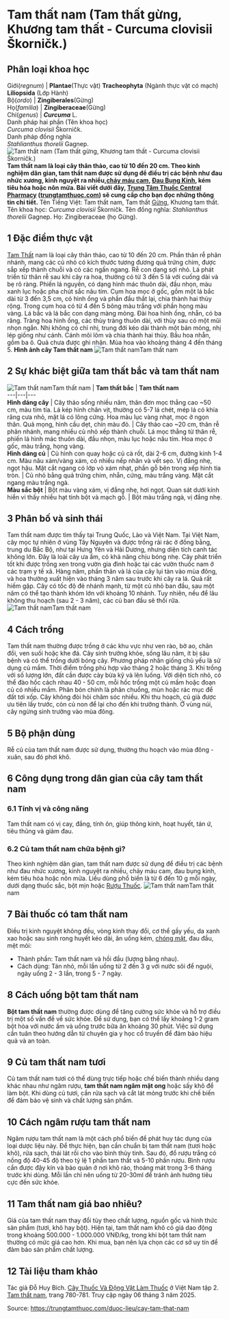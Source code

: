 # Tam thất nam (Tam thất gừng, Khương tam thất - Curcuma clovisii Škorničk.)

Phân loại khoa học  
---  
Giới(_regnum_) |  **Plantae**(Thực vật) **Tracheophyta** (Ngành thực vật có mạch) **Liliopsida** (Lớp Hành)  
Bộ(_ordo_) | **Zingiberales**(Gừng)  
Họ(_familia_) | **Zingiberaceae**(Gừng)  
Chi(_genus_) | _**Curcuma**_ L.  
Danh pháp hai phần (Tên khoa học)  
_Curcuma clovisii_ Škorničk.  
Danh pháp đồng nghĩa  
_Stahlianthus thorelii_ Gagnep.  
![Tam thất nam \(Tam thất gừng, Khương tam thất -  Curcuma clovisii Škorničk.\)](https://trungtamthuoc.com/images/others/tam-that-nam-01-0476.jpg)
**Tam thất nam là loại cây thân thảo, cao từ 10 đến 20 cm. Theo kinh nghiệm dân gian, tam thất nam được sử dụng để điều trị các bệnh như đau nhức xương, kinh nguyệt ra nhiều,[chảy máu cam](https://trungtamthuoc.com/bai-viet/chay-mau-cam-nguyen-nhan-dieu-tri-va-phong-ngua "chảy máu cam"), [Đau Bụng Kinh](https://trungtamthuoc.com/bai-viet/cach-dau-bung-kinh-va-phong-tranh-dau-bung-kinh "Đau Bụng Kinh"), kém tiêu hóa hoặc nôn mửa. Bài viết dưới đây, [Trung Tâm Thuốc Central Pharmacy](https://trungtamthuoc.com/ "Trung Tâm Thuốc Central Pharmacy") ([trungtamthuoc.com](https://trungtamthuoc.com/ "trungtamthuoc.com")) sẽ cung cấp cho bạn đọc những thông tin chi tiết.**
Tên Tiếng Việt: Tam thất nam, Tam thất [Gừng](https://trungtamthuoc.com/duoc-lieu/gung-14 "Gừng"), Khương tam thất.
Tên khoa học: _Curcuma clovisii_ Škorničk.
Tên đồng nghĩa: _Stahlianthus thorelii_ Gagnep.
Họ: Zingiberaceae (họ Gừng).
##  1 Đặc điểm thực vật 
[Tam Thất](https://trungtamthuoc.com/duoc-lieu/tam-that-25 "Tam Thất") nam là loại cây thân thảo, cao từ 10 đến 20 cm. Phần thân rễ phân nhánh, mang các củ nhỏ có kích thước tương đương quả trứng chim, được sắp xếp thành chuỗi và có các ngấn ngang. Rễ con dạng sợi nhỏ. Lá phát triển từ thân rễ sau khi cây ra hoa, thường có từ 3 đến 5 lá với cuống dài và bẹ rõ ràng. Phiến lá nguyên, có dạng hình mác thuôn dài, đầu nhọn, màu xanh lục hoặc pha chút sắc nâu tím.
Cụm hoa mọc ở gốc, gồm một lá bắc dài từ 3 đến 3,5 cm, có hình ống và phần đầu thắt lại, chia thành hai thùy rộng. Trong cụm hoa có từ 4 đến 5 bông màu trắng với phần họng màu vàng. Lá bắc và lá bắc con dạng màng mỏng. Đài hoa hình ống, nhẵn, có ba răng. Tràng hoa hình ống, các thùy tràng thuôn dài, với thùy sau có một mũi nhọn ngắn. Nhị không có chỉ nhị, trung đới kéo dài thành một bản mỏng, nhị lép giống như cánh. Cánh môi lõm và chia thành hai thùy. Bầu hoa nhẵn, gồm ba ô.
Quả chưa được ghi nhận. Mùa hoa vào khoảng tháng 4 đến tháng 5.
**Hình ảnh cây Tam thất nam**
![Tam thất nam](https://trungtamthuoc.com/images/item/tam-that-nam-02.jpg)Tam thất nam
##  2 Sự khác biệt giữa tam thất bắc và tam thất nam
![Tam thất nam](https://trungtamthuoc.com/images/item/tam-that-nam-5.jpg)Tam thất nam
| **Tam thất bắc** | **Tam thất nam**  
---|---|---  
**Hình dáng cây** |  Cây thảo sống nhiều năm, thân đơn mọc thẳng cao ~50 cm, màu tím tía. Lá kép hình chân vịt, thường có 5-7 lá chét, mép lá có khía răng cưa nhỏ, mặt lá có lông cứng. Hoa màu lục vàng nhạt, mọc ở ngọn thân. Quả mọng, hình cầu dẹt, chín màu đỏ. |  Cây thảo cao ~20 cm, thân rễ phân nhánh, mang nhiều củ nhỏ xếp thành chuỗi. Lá mọc thẳng từ thân rễ, phiến lá hình mác thuôn dài, đầu nhọn, màu lục hoặc nâu tím. Hoa mọc ở gốc, màu trắng, họng vàng.  
**Hình dáng củ** |  Củ hình con quay hoặc củ cà rốt, dài 2-6 cm, đường kính 1-4 cm. Màu nâu xám/vàng xám, có nhiều nếp nhăn và vết sẹo. Vị đắng nhẹ, ngọt hậu. Mặt cắt ngang có lớp vỏ xám nhạt, phần gỗ bên trong xếp hình tia tròn. |  Củ nhỏ bằng quả trứng chim, nhẵn, cứng, màu trắng vàng. Mặt cắt ngang màu trắng ngà.  
**Màu sắc bột** | Bột màu vàng xám, vị đắng nhẹ, hơi ngọt. Quan sát dưới kính hiển vi thấy nhiều hạt tinh bột và mạch gỗ. | Bột màu trắng ngà, vị đắng nhẹ.  
##  3 Phân bố và sinh thái
Tam thất nam được tìm thấy tại Trung Quốc, Lào và Việt Nam. Tại Việt Nam, cây mọc tự nhiên ở vùng Tây Nguyên và được trồng rải rác ở đồng bằng, trung du Bắc Bộ, như tại Hưng Yên và Hải Dương, nhưng diện tích canh tác không lớn. Đây là loài cây ưa ẩm, có khả năng chịu bóng nhẹ. Cây phát triển tốt khi được trồng xen trong vườn gia đình hoặc tại các vườn thuốc nam ở các trạm y tế xã. Hàng năm, phần thân và lá của cây lụi tàn vào mùa đông, và hoa thường xuất hiện vào tháng 3 năm sau trước khi cây ra lá. Quả rất hiếm gặp. Cây có tốc độ đẻ nhánh mạnh, từ một củ nhỏ ban đầu, sau một năm có thể tạo thành khóm lớn với khoảng 10 nhánh. Tuy nhiên, nếu để lâu không thu hoạch (sau 2 - 3 năm), các củ ban đầu sẽ thối rữa.
![Tam thất nam](https://trungtamthuoc.com/images/item/tam-that-nam-3.jpg)Tam thất nam
##  4 Cách trồng
Tam thất nam thường được trồng ở các khu vực như ven rào, bờ ao, chân đồi, ven suối hoặc khe đá. Cây sinh trưởng khỏe, sống lâu năm, ít bị sâu bệnh và có thể trồng dưới bóng cây. Phương pháp nhân giống chủ yếu là sử dụng củ mầm. Thời điểm trồng phù hợp vào tháng 2 hoặc tháng 3. Khi trồng với số lượng lớn, đất cần được cày bừa kỹ và lên luống. Với diện tích nhỏ, có thể đào hốc cách nhau 40 - 50 cm, mỗi hốc trồng một củ mầm hoặc đoạn củ có nhiều mầm. Phân bón chính là phân chuồng, mùn hoặc rác mục để đất tơi xốp. Cây không đòi hỏi chăm sóc nhiều. Khi thu hoạch, củ già được ưu tiên lấy trước, còn củ non để lại cho đến khi trưởng thành. Ở vùng núi, cây ngừng sinh trưởng vào mùa đông.
##  5 Bộ phận dùng
Rễ củ của tam thất nam được sử dụng, thường thu hoạch vào mùa đông - xuân, sau đó phơi khô.
##  6 Công dụng trong dân gian của cây tam thất nam
### 6.1 Tính vị và công năng
Tam thất nam có vị cay, đắng, tính ôn, giúp thông kinh, hoạt huyết, tán ứ, tiêu thũng và giảm đau.
### 6.2 Củ tam thất nam chữa bệnh gì?
Theo kinh nghiệm dân gian, tam thất nam được sử dụng để điều trị các bệnh như đau nhức xương, kinh nguyệt ra nhiều, chảy máu cam, đau bụng kinh, kém tiêu hóa hoặc nôn mửa. Liều dùng phổ biến là từ 6 đến 10 g mỗi ngày, dưới dạng thuốc sắc, bột mịn hoặc [Rượu Thuốc](https://trungtamthuoc.com/duoc-lieu/ruou-thuoc "Rượu Thuốc").
![Tam thất nam](https://trungtamthuoc.com/images/item/tam-that-nam-4.jpg)Tam thất nam
##  7 Bài thuốc có tam thất nam
Điều trị kinh nguyệt không đều, vòng kinh thay đổi, cơ thể gầy yếu, da xanh xao hoặc sau sinh rong huyết kéo dài, ăn uống kém, [chóng mặt](https://trungtamthuoc.com/bai-viet/chong-mat "chóng mặt"), đau đầu, mệt mỏi:
  * Thành phần: Tam thất nam và hồi đầu (lượng bằng nhau).
  * Cách dùng: Tán nhỏ, mỗi lần uống từ 2 đến 3 g với nước sôi để nguội, ngày uống 2 - 3 lần, trong 5 - 7 ngày.


##  8 Cách uống bột tam thất nam
**Bột tam thất nam** thường được dùng để tăng cường sức khỏe và hỗ trợ điều trị một số vấn đề về sức khỏe. Để sử dụng, bạn có thể lấy khoảng 1-2 gram bột hòa với nước ấm và uống trước bữa ăn khoảng 30 phút. Việc sử dụng cần tuân theo hướng dẫn từ chuyên gia y học cổ truyền để đảm bảo hiệu quả và an toàn.
##  9 Củ tam thất nam tươi
Củ tam thất nam tươi có thể dùng trực tiếp hoặc chế biến thành nhiều dạng khác nhau như ngâm rượu, **tam thất nam ngâm mật ong** hoặc sấy khô để làm bột. Khi dùng củ tươi, cần rửa sạch và cắt lát mỏng trước khi chế biến để đảm bảo vệ sinh và chất lượng sản phẩm.
##  10 Cách ngâm rượu tam thất nam
Ngâm rượu tam thất nam là một cách phổ biến để phát huy tác dụng của loại dược liệu này. Để thực hiện, bạn cần chuẩn bị tam thất nam (tươi hoặc khô), rửa sạch, thái lát rồi cho vào bình thủy tinh. Sau đó, đổ rượu trắng có nồng độ 40-45 độ theo tỷ lệ 1 phần tam thất và 5-10 phần rượu. Bình rượu cần được đậy kín và bảo quản ở nơi khô ráo, thoáng mát trong 3-6 tháng trước khi dùng. Mỗi lần chỉ nên uống từ 20-30ml để tránh ảnh hưởng tiêu cực đến sức khỏe.
##  11 Tam thất nam giá bao nhiêu?
Giá của tam thất nam thay đổi tùy theo chất lượng, nguồn gốc và hình thức sản phẩm (tươi, khô hay bột). Hiện tại, tam thất nam khô có giá dao động trong khoảng 500.000 - 1.000.000 VNĐ/kg, trong khi bột tam thất nam thường có mức giá cao hơn. Khi mua, bạn nên lựa chọn các cơ sở uy tín để đảm bảo sản phẩm chất lượng.
##  12 Tài liệu tham khảo
Tác giả Đỗ Huy Bích. [Cây Thuốc Và Động Vật Làm Thuốc](https://trungtamthuoc.com/bai-viet/doc-online-va-tai-mien-phi-pdf-sach-cay-thuoc-va-dong-vat-lam-thuoc-o-viet-nam "Cây Thuốc Và Động Vật Làm Thuốc") ở Việt Nam tập 2. [Tam thất nam](https://trungtamthuoc.com/upload/pdf/cay-thuoc-va-dong-vat-lam-thuoc-tap-2-trungtamthuoc.com.pdf), trang 780-781. Truy cập ngày 06 tháng 3 năm 2025.


Source: https://trungtamthuoc.com/duoc-lieu/cay-tam-that-nam